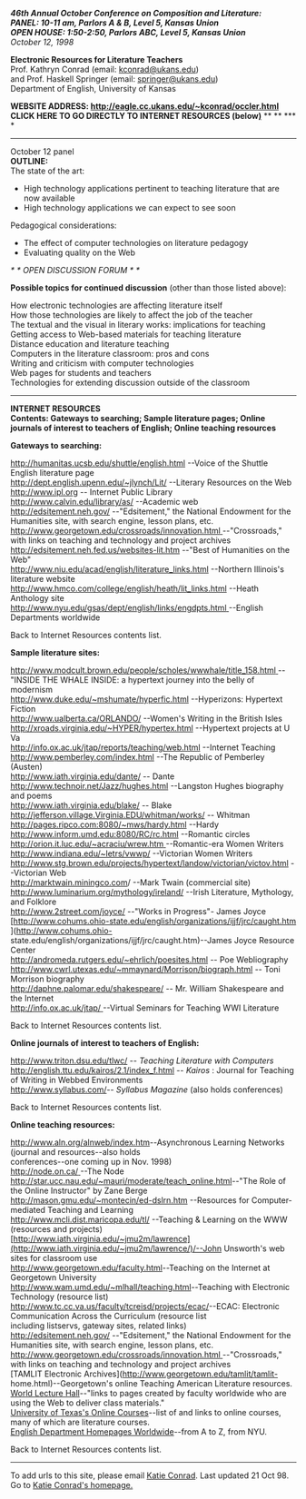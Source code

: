 **_46th Annual October Conference on Composition and Literature:_**  
**_PANEL:   10-11 am, Parlors A & B, Level 5, Kansas Union_**  
**_OPEN HOUSE:   1:50-2:50, Parlors ABC, Level 5, Kansas Union_**  
_October 12, 1998_

**Electronic Resources for Literature Teachers**  
Prof. Kathryn Conrad (email:
[kconrad@ukans.edu](mailto:kconrad@eagle.cc.ukans.edu))  
and Prof. Haskell Springer (email:
[springer@ukans.edu](mailto:springer@ukans.edu))  
Department of English, University of Kansas

**WEBSITE ADDRESS:   http://eagle.cc.ukans.edu/~kconrad/occler.html**  
**CLICK HERE TO GO DIRECTLY TO INTERNET RESOURCES (below[)](res)** ** ** *** *
* * * * * * * * * ***  
October 12 panel  
**OUTLINE:**  
The state of the art:

  * High technology applications pertinent to teaching literature that are now available
  * High technology applications we can expect to see soon

Pedagogical considerations:

  * The effect of computer technologies on literature pedagogy
  * Evaluating quality on the Web

_*   *  OPEN DISCUSSION FORUM * *_

**Possible topics for continued discussion** (other than those listed above):

How electronic technologies are affecting literature itself  
How those technologies are likely to affect the job of the teacher  
The textual and the visual in literary works: implications for teaching  
Getting access to Web-based materials for teaching literature  
Distance education and literature teaching  
Computers in the literature classroom: pros and cons  
Writing and criticism with computer technologies  
Web pages for students and teachers  
Technologies for extending discussion outside of the classroom

*** * * * * * * * * * * ***  
**INTERNET RESOURCES**  
**Contents:   Gateways to searching; Sample literature pages; Online journals
of interest to teachers of English; Online teaching resources**

**Gateways to searching:**

<http://humanitas.ucsb.edu/shuttle/english.html> \--Voice of the Shuttle
English literature page  
<http://dept.english.upenn.edu/~jlynch/Lit/>  \--Literary Resources on the Web  
<http://www.ipl.org> \-- Internet Public Library  
<http://www.calvin.edu/library/as/>  \--Academic web  
<http://edsitement.neh.gov/> \--"Edsitement," the National Endowment for the
Humanities site, with search engine, lesson plans, etc.  
[http://www.georgetown.edu/crossroads/innovation.html
](http://www.georgetown.edu/crossroads/innovation.html)\--"Crossroads," with
links on teaching and technology and project archives  
<http://edsitement.neh.fed.us/websites-lit.htm>  \--"Best of Humanities on the
Web"  
<http://www.niu.edu/acad/english/literature_links.html>  \--Northern
Illinois's literature website  
<http://www.hmco.com/college/english/heath/lit_links.html>  \--Heath Anthology
site  
[http://www.nyu.edu/gsas/dept/english/links/engdpts.html
](http://www.nyu.edu/gsas/dept/english/links/engdpts.html)\--English
Departments worldwide

Back to Internet Resources contents list.

**Sample literature sites:**

[http://www.modcult.brown.edu/people/scholes/wwwhale/title_158.html
](http://www.modcult.brown.edu/people/scholes/wwwhale/title_158.html)\--"INSIDE
THE WHALE INSIDE:  a hypertext journey into the belly of modernism  
<http://www.duke.edu/~mshumate/hyperfic.html>  \--Hyperizons: Hypertext
Fiction  
<http://www.ualberta.ca/ORLANDO/> \--Women's Writing in the British Isles  
<http://xroads.virginia.edu/~HYPER/hypertex.html>  \--Hypertext projects at U
Va  
<http://info.ox.ac.uk/jtap/reports/teaching/web.html> \--Internet Teaching  
<http://www.pemberley.com/index.html> \--The Republic of Pemberley (Austen)  
<http://www.iath.virginia.edu/dante/>  \-- Dante  
<http://www.technoir.net/Jazz/hughes.html> \--Langston Hughes biography and
poems  
<http://www.iath.virginia.edu/blake/>  \--  Blake  
<http://jefferson.village.Virginia.EDU/whitman/works/>  \-- Whitman  
<http://pages.ripco.com:8080/~mws/hardy.html>  \--Hardy  
<http://www.inform.umd.edu:8080/RC/rc.html>  \--Romantic circles  
<http://orion.it.luc.edu/~acraciu/wrew.htm>[
](http://orion.it.luc.edu/~acraciu/wrew.htm) \--Romantic-era Women Writers  
<http://www.indiana.edu/~letrs/vwwp/> \--Victorian Women Writers  
<http://www.stg.brown.edu/projects/hypertext/landow/victorian/victov.html>
\--Victorian Web  
<http://marktwain.miningco.com>/ \--Mark Twain  (commercial site)  
<http://www.luminarium.org/mythology/ireland/> \--Irish Literature, Mythology,
and Folklore  
<http://www.2street.com/joyce/> \--"Works in Progress"- James Joyce  
[http://www.cohums.ohio-state.edu/english/organizations/ijjf/jrc/caught.htm
](http://www.cohums.ohio-
state.edu/english/organizations/ijjf/jrc/caught.htm)\--James Joyce Resource
Center  
<http://andromeda.rutgers.edu/~ehrlich/poesites.html>  \-- Poe Webliography  
<http://www.cwrl.utexas.edu/~mmaynard/Morrison/biograph.html> \-- Toni
Morrison biography  
<http://daphne.palomar.edu/shakespeare/>  \-- Mr. William Shakespeare and the
Internet  
[http://info.ox.ac.uk/jtap/ ](http://info.ox.ac.uk/jtap/)\--Virtual Seminars
for Teaching WWI Literature

Back to Internet Resources contents list.

**Online journals of interest to teachers of English:**

<http://www.triton.dsu.edu/tlwc/> \-- _Teaching Literature with Computers_  
<http://english.ttu.edu/kairos/2.1/index_f.html> \-- _Kairos_ :  Journal for
Teaching of Writing in Webbed Environments  
<http://www.syllabus.com/>\-- _Syllabus Magazine_   (also holds conferences)

Back to Internet Resources contents list.

**Online teaching resources:**

<http://www.aln.org/alnweb/index.htm>\--Asynchronous Learning Networks
(journal and resources--also holds  
conferences--one coming up in Nov. 1998)  
[http://node.on.ca/ ](http://node.on.ca/)\--The Node  
<http://star.ucc.nau.edu/~mauri/moderate/teach_online.html>\--"The Role of the
Online Instructor" by Zane Berge  
<http://mason.gmu.edu/~montecin/ed-dslrn.htm> \--Resources for Computer-
mediated Teaching and Learning  
<http://www.mcli.dist.maricopa.edu/tl/> \--Teaching & Learning on the WWW
(resources and projects)  
[http://www.iath.virginia.edu/~jmu2m/lawrence](http://www.iath.virginia.edu/~jmu2m/lawrence/)/--John
Unsworth's web sites for classroom use  
<http://www.georgetown.edu/faculty.html>\--Teaching on the Internet at
Georgetown University  
<http://www.wam.umd.edu/~mlhall/teaching.html>\--Teaching with Electronic
Technology (resource list)  
<http://www.tc.cc.va.us/faculty/tcreisd/projects/ecac/>\--ECAC: Electronic
Communication Across the Curriculum (resource list  
including listservs, gateway sites, related links)  
<http://edsitement.neh.gov/> \--"Edsitement," the National Endowment for the
Humanities site, with search engine, lesson plans, etc.  
[http://www.georgetown.edu/crossroads/innovation.html
](http://www.georgetown.edu/crossroads/innovation.html)\--"Crossroads," with
links on teaching and technology and project archives  
[TAMLIT Electronic Archives](http://www.georgetown.edu/tamlit/tamlit-
home.html)\--Georgetown's online Teaching American Literature resources.  
[World Lecture Hall](http://www.utexas.edu/world/lecture/index.html)\--"links
to pages created by faculty worldwide who are using the Web to deliver class
materials."  
[University of Texas's Online
Courses](http://www.cwrl.utexas.edu/online/index.html)\--list of and links to
online courses, many of which are literature courses.  
[English Department Homepages
Worldwide](http://www.nyu.edu/gsas/dept/english/links/engdpts.html)\--from A
to Z, from NYU.

Back to Internet Resources contents list.

**  * * * * * * * * * ***

To add urls to this site, please email [Katie
Conrad](mailto:kconrad@eagle.cc.ukans.edu). Last updated 21 Oct 98.  
Go to [Katie Conrad's homepage.](http://eagle.cc.ukans.edu/~kconrad)  
    


